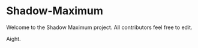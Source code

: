 # Shadow-Maximum
Welcome to the Shadow Maximum project. All contributors feel free to edit.

Aight.
